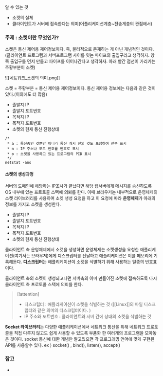 
알 수 있는 것
* 소켓의 실체
* 클라이언트가 서버에 접속한다는 의미(어플리케이션계층~전송계층의 관점에서)

### 주제 : 소켓이란 무엇인가? 

소켓은 통신 제어용 제어정보이다. 즉, 물리적으로 존재하는 게 아닌 개념적인 것이다. 
(클라이언트 프로그램과 서버프로그램 사이를 잇는 파이프의 출입구라고 생각하자. 양쪽 출입구를 먼저 만들고 파이프를 이어나간다고 생각하자. 아래 빨간 점선이 가리키는 주황부분이 소켓)


![[네트워크_소켓의 의미.png]]

소켓 = 주황부분 = 통신 제어용 제어정보이다. 
통신 제어용 정보에는 다음과 같은 것이 있다.(이외에도 더 많음)
* 출발지 IP
* 출발지 포트번호
* 목적지 IP
* 목적지 포트번호
* 소켓의 현재 통신 진행상태

```linux
/*
 * a : 통신중인 것뿐만 아니라 통신 개시 전의 것도 포함하여 전부 표시 
 * n : IP 주소나 포트 번호를 번호로 표시
 * o : 소켓을 사용하고 있는 프로그램의 PID 표시
 */
netstat -ano

```

#### 소켓의 생성과정

서버의 도메인에 해당하는 IP조사가 끝났다면 해당 웹서버에게 메시지를 송신하도록 OS 내부에 있는 프로토콜 스택에 의뢰를 한다. 이때 브라우저는 내부적으로 운영체제의 소켓 라이브러리를 사용하여 소켓 생성 요청을 하고 이 요청에 따라 **운영체제**가 아래의 정보를 가지고 소켓을 생성한다.   
* 출발지 IP
* 출발지 포트번호
* 목적지 IP
* 목적지 포트번호
* 소켓의 현재 통신 진행상태

클라이언트 측 운영체제에서 소캣을 생성하면 운영체제는 소켓생성을 요청한 애플리케이션(여기서는 브라우저)에게 디스크립터를 전달하고 애플리케이션은 이를 메모리에 기록해둔다. 
**디스크립터**는 애플리케이션이 소켓을 식별하기 위해 사용하는 일종의 번호표이다. 

클라이언트 측의 소켓이 생성되고나면 서버측의 이미 만들어진 소켓에 접속하도록 다시 클라이언트 측 프로토콜 스택에 의뢰를 한다. 


>[!attention]
> * 디스크립터 : 애플리케이션이 소켓을 식별하는 것 ([[Linux]]의  파일 디스크립터와 같은 의미의 디스크립터이다.  )
> * IP 주소와 포트번호 : 클라이언트와 서버 간에 상대의 소켓을 식별하는 것 
> 
>





**Socket 라이브러리**는 다양한 애플리케이션에서 네트워크 통신을 위해 네트워크 프로토콜을 직접 다루지 않고도 쉽게 사용할 수 있도록 부품화 한 여러개의 프로그램을 모아놓은 것이다. 
socket 통신에 대한 개념만 알고있으면 각 프로그래밍 언어에 맞게 구현된 API를 사용할수 있다.
ex ) socket() , bind(), listen(), accept() 






### 참고
* 


